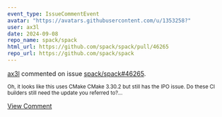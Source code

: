 ```yaml
---
event_type: IssueCommentEvent
avatar: "https://avatars.githubusercontent.com/u/1353258?"
user: ax3l
date: 2024-09-08
repo_name: spack/spack
html_url: https://github.com/spack/spack/pull/46265
repo_url: https://github.com/spack/spack
---
```


<a href='https://github.com/ax3l' target='_blank'>ax3l</a> commented on issue <a href='https://github.com/spack/spack/pull/46265' target='_blank'>spack/spack#46265</a>.

<small>Oh, it looks like this uses CMake CMake 3.30.2 but still has the IPO issue. Do these CI builders still need the update you referred to?...</small>

<a href='https://github.com/spack/spack/pull/46265' target='_blank'>View Comment</a>